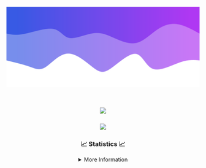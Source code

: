 ![Header](./IMG_4001.png)
<div align="center">

<h1 align="center">
  <a href="https://git.io/typing-svg">
    <img src="https://readme-typing-svg.herokuapp.com/?lines=Welcome+to+my+profile!+👋;JavaScript+developer.;&center=true&size=25">
  </a>
</h1>

<p align="center">
  <img src="https://lanyard.cnrad.dev/api/624702585596805130" />
</p>

### 📈 Statistics 📈
<details>
    <summary>More Information</summary>
    <br/>

<!--START_SECTION:waka-->
![Code Time](http://img.shields.io/badge/Code%20Time-147%20hrs%2013%20mins-blue)

![Profile Views](http://img.shields.io/badge/Profile%20Views-0-blue)

**🐱 My GitHub Data** 

> 📦 2.4 kB Used in GitHub's Storage 
 > 
> 🏆 3 Contributions in the Year 2024
 > 
> 🚫 Not Opted to Hire
 > 
> 📜 5 Public Repositories 
 > 
> 🔑 1 Private Repositories 
 > 
**I'm an Early 🐤** 

```text
🌞 Morning                337 commits         ███████░░░░░░░░░░░░░░░░░░   27.92 % 
🌆 Daytime                429 commits         █████████░░░░░░░░░░░░░░░░   35.54 % 
🌃 Evening                398 commits         ████████░░░░░░░░░░░░░░░░░   32.97 % 
🌙 Night                  43 commits          █░░░░░░░░░░░░░░░░░░░░░░░░   03.56 % 
```
📅 **I'm Most Productive on Wednesday** 

```text
Monday                   150 commits         ███░░░░░░░░░░░░░░░░░░░░░░   12.43 % 
Tuesday                  163 commits         ███░░░░░░░░░░░░░░░░░░░░░░   13.50 % 
Wednesday                294 commits         ██████░░░░░░░░░░░░░░░░░░░   24.36 % 
Thursday                 228 commits         █████░░░░░░░░░░░░░░░░░░░░   18.89 % 
Friday                   141 commits         ███░░░░░░░░░░░░░░░░░░░░░░   11.68 % 
Saturday                 107 commits         ██░░░░░░░░░░░░░░░░░░░░░░░   08.86 % 
Sunday                   124 commits         ███░░░░░░░░░░░░░░░░░░░░░░   10.27 % 
```


📊 **This Week I Spent My Time On** 

```text
🕑︎ Time Zone: America/New_York

💬 Programming Languages: 
Java                     27 hrs 53 mins      ████████████████████████░   96.30 % 
XML                      49 mins             █░░░░░░░░░░░░░░░░░░░░░░░░   02.84 % 
Kotlin                   7 mins              ░░░░░░░░░░░░░░░░░░░░░░░░░   00.45 % 
YAML                     6 mins              ░░░░░░░░░░░░░░░░░░░░░░░░░   00.38 % 
GitIgnore file           0 secs              ░░░░░░░░░░░░░░░░░░░░░░░░░   00.02 % 

🔥 Editors: 
IntelliJ                 28 hrs 57 mins      █████████████████████████   100.00 % 

🐱‍💻 Projects: 
HCTeams                  9 hrs 8 mins        ████████░░░░░░░░░░░░░░░░░   31.59 % 
hcf                      8 hrs 43 mins       ████████░░░░░░░░░░░░░░░░░   30.12 % 
Energizer                4 hrs 10 mins       ████░░░░░░░░░░░░░░░░░░░░░   14.41 % 
Oxygen                   4 hrs 4 mins        ████░░░░░░░░░░░░░░░░░░░░░   14.06 % 
Oxygens                  2 hrs 16 mins       ██░░░░░░░░░░░░░░░░░░░░░░░   07.85 % 

💻 Operating System: 
Windows                  28 hrs 57 mins      █████████████████████████   100.00 % 
```

**I Mostly Code in Java** 

```text
Java                     24 repos            ██████████████████████░░░   88.89 % 
JavaScript               2 repos             ██░░░░░░░░░░░░░░░░░░░░░░░   07.41 % 
C++                      1 repo              █░░░░░░░░░░░░░░░░░░░░░░░░   03.70 % 
```



**Timeline**

![Lines of Code chart](https://raw.githubusercontent.com/DevDipin/DevDipin/main/assets/bar_graph.png)


 Last Updated on 14/03/2024 02:15:40 UTC
<!--END_SECTION:waka-->

![Footer](./IMG_4002.png)